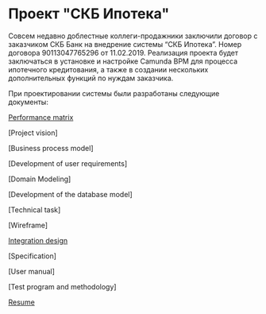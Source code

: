 # Проект "СКБ Ипотека"

Совсем недавно доблестные коллеги-продажники заключили договор с заказчиком СКБ Банк на внедрение системы “СКБ Ипотека”. Номер договора 90113047765296 от 11.02.2019.
Реализация проекта будет заключаться в установке и настройке Camunda BPM для процесса ипотечного кредитования, а также в создании нескольких дополнительных функций по нуждам заказчика.

При проектировании системы были разработаны следующие документы:

[Performance matrix](https://github.com/IST0VE/analyst/tree/main/matrix)

[Project vision]

[Business process model]

[Development of user requirements]

[Domain Modeling]

[Development of the database model]

[Technical task]

[Wireframe]

[Integration design](https://github.com/IST0VE/analyst/tree/main/map)

[Specification]

[User manual]

[Test program and methodology]

[Resume](https://github.com/IST0VE/analyst/tree/main/resume)
